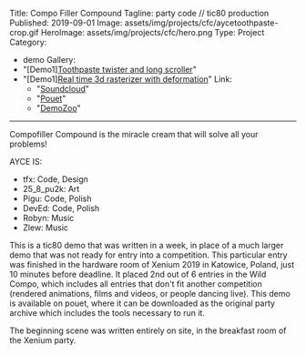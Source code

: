 ﻿Title: Compo Filler Compound
Tagline:  party code // tic80 production
Published: 2019-09-01
Image: assets/img/projects/cfc/aycetoothpaste-crop.gif
HeroImage: assets/img/projects/cfc/hero.png
Type: Project
Category: 
  - demo
Gallery:
  - "[Demo1][Toothpaste twister and long scroller](assets/img/projects/cfc/aycetoothpaste.gif)"
  - "[Demo1][Real time 3d rasterizer with deformation](assets/img/projects/cfc/jellycube.gif)"
Link:
    - "[Soundcloud](https://soundcloud.com/zlewyjuzjado/zlew-robyn-infomercial0cc-from-compofiller-compound)"
    - "[Pouet](https://www.pouet.net/prod.php?which=82790)"
    - "[DemoZoo](https://demozoo.org/productions/267223/)"
---
Compofiller Compound is the miracle cream that will solve all your problems! 

AYCE IS:
-  tfx: Code, Design
- 25_8_pu2k: Art
- Pigu: Code, Polish
- DevEd: Code, Polish
- Robyn: Music
- Zlew: Music

This is a tic80 demo that was written in a week, in place of a much larger demo that was not ready for entry into a competition. This particular entry was finished in the hardware room of Xenium 2019 in Katowice, Poland, just 10 minutes before deadline. It placed 2nd out of 6 entries in the Wild Compo, which includes all entries that don't fit another competition (rendered animations, films and videos, or people dancing live). This demo is available on pouet, where it can be downloaded as the original party archive which includes the tools necessary to run it.

The beginning scene was written entirely on site, in the breakfast room of the Xenium party.